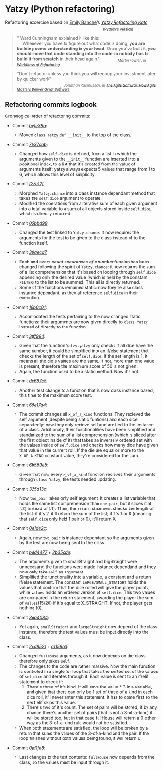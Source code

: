 # Yatzy (Python refactoring)
Refactoring excercise based on [Emily Banche](https://github.com/emilybache)'s [*Yatzy Refactoring Kata*](https://github.com/emilybache/Yatzy-Refactoring-Kata/tree/main/python) \
&emsp; &emsp; &emsp; &emsp; &emsp; &emsp; &emsp; &emsp; &emsp; &emsp; &emsp; &emsp; &emsp; &emsp; &emsp; &emsp; &emsp; &emsp; <sub>(Python's version)</sub> 

> " Ward Cunningham explained it like this:  
> &emsp; Whenever you have to figure out what code is doing, **you are building some understanding in your head**. Once you've built it, **you should move that understanding into the code so nobody has to build it from scratch** in their head again."  &emsp;&emsp;&emsp;&emsp;<sub>*Martin Fowler*, in [*Workflows of Refactoring*](https://martinfowler.com/articles/workflowsOfRefactoring/)</sub>

> "Don't refactor unless you think you will recoup your investment later by quicker work"
> \
> &emsp;&emsp;&emsp;&emsp;&emsp;&emsp;&emsp;&emsp;&emsp;&emsp;&emsp;<sub>*Jonathan Rasmusson*, in [*The Agile Samurai: How Agile Masters Deliver Great Software*](https://www.amazon.com/Agile-Samurai-Software-Pragmatic-Programmers/dp/1934356581)</sub>



## Refactoring commits logbook
Cronological order of refactoring commits: 

- Commit [*befe38a*](https://github.com/MMSS99/Yatzy-Refactor-py/commit/befe38a43f2a4f625bf8e1dd86005c81fb401e40):
    - Moved `class Yatzy` `def __init__` to the top of the class. 

- Commit [*7b37cab*](https://github.com/MMSS99/Yatzy-Refactor-py/commit/7b37cabfb088fd5e3f3d26d91537f8928025cad8):
    - Changed how `self.dice` is defined, from a list in which the arguments given to the `__init__` function are inserted into a positional index, to a list that it's created from the value of arguments itself; yatzy always expects 5 values that range from 1 to 6, which allows this level of simplicity.

- Commit [*f27e12f*](https://github.com/MMSS99/Yatzy-Refactor-py/commit/f27e12f7f294cc1481cbaf3c850b51b5bbc1991c)
    - Morphed `Yatzy.chance` into a class instance dependant method that takes the `self.dice` argument to operate.
    - Modified the operations from a iterative sum of each given argument into a total variable to a sum of all objects stored inside `self.dice`, which is directly returned.

- Commit [*05bbd99*](https://github.com/MMSS99/Yatzy-Refactor-py/commit/05bbd992f99c04f79440f5658842c87b2fcd906b)
    - Changed the test linked to `Yatzy.chance`: it now requires the arguments for the test to be given to the class instead of to the function itself. 

- Commit [*30aecd7*](https://github.com/MMSS99/Yatzy-Refactor-py/commit/30aecd766a6ec8e3bde1eb1ad97b6ef762a5148c)
    - Each and every *count occurances of x number* funcion has been changed following the spirit of `Yatzy.chance`: it now returns the sum of a list comprehension that it's based on looping through `self.dice` appending only the desired value (which is held by the constant `FILTER`) to the list to be summed. This all is directly returned.
    - Some of the functions remained static: now they're also class instance dependant, as they all reference `self.dice` in their execution.

- Commit [*18b0c01*](https://github.com/MMSS99/Yatzy-Refactor-py/commit/18b0c01f51def9b7c3307ea9ff56ca7137396e78):
    - Accomodated the tests pertaining to the now changed static functions: their arguments are now given directly to `class Yatzy` instead of directly to the function.

- Commit [*3fff994*](https://github.com/MMSS99/Yatzy-Refactor-py/commit/3fff994d67ad1887ff6c1d4c67226e525278d98e):
    - Given that the function `Yatzy.yatzy` only checks if all dice have the same number, it could be simplified into an if/else statement that checks the length of the set of `self.dice`: if the set length is 1, it means all the die's values are the same. If not, more than one value is present, therefore the maximum score of 50 is not given.
    - Again, the function used to be a static method. Now it's not.

- Commit [*dc667c5*](https://github.com/MMSS99/Yatzy-Refactor-py/commit/dc667c50014ce9c1a51538d7288103fcc318e468)
    - Another test change to a function that is now class instance based, this time to the maximum score test.

- Commit [*69e17a4*](https://github.com/MMSS99/Yatzy-Refactor-py/commit/69e17a4435ce0d8558d6c4e0e27b45d7084ca4fa):
    - The commit changes all `x_of_a_kind` functions. They recieved the self argument (despite being static funtions) and each dice separatedly: now they only recieve self and are tied to the instance of a class. Additionaly, their functionalities have been simplified and standarized to the sum of a list comprehension (which is sliced after the first object inside of it) that takes an inversely ordered set with the values inside of `self.dice` and checks how many dice have given that value in the current roll. If the die are equal or more to the `X_OF_A_KIND` constant value, they're considered for the sum.

- Commit [*6b569e5*](https://github.com/MMSS99/Yatzy-Refactor-py/commit/6b569e575574232649adfe2a75e1394894e2961b):
    - Given that now every `x_of_a_kind` function recieves their arguments through `class Yatzy`, the tests needed updating.

- Commit [*325d13c*](https://github.com/MMSS99/Yatzy-Refactor-py/commit/325d13c02cc940c1a112d15424efef5b5bb71b96):
    - Now `two_pair` takes only self argument. It creates a list variable that holds the same list comprehension than `one_pair`, but it slices it at [:2] instead of [:1]. Then, the `return` statement checks the length of the list: if it's 2, it'll return the sum of the list; if it's 1 or 0 (meaning that `self.dice` only held 1 pair or 0), it'll return 0.  

- Commit [*0a1de2c*](https://github.com/MMSS99/Yatzy-Refactor-py/commit/0a1de2cff26df794e36997dd53a4f55d05b7f927): 
    - Again, now `two_pair` is instance dependant so the arguments given by the test are now being sent to the class.

- Commit [*bdd4477*](https://github.com/MMSS99/Yatzy-Refactor-py/commit/bdd4477c8a9e4f47baba533f86ff7aaf73433144) + [*2b35cde*](https://github.com/MMSS99/Yatzy-Refactor-py/commit/2b35cde265be206af22dc4622ddae9d86524f519):
    - The arguments given to smallStraight and bigStraight were unnecesary: the funcitons were made instance dependand and they now only take `self` as argument.
    - Simplified the functionality into a variable, a constant and a return if/else statement. The constant `LARGE/SMALL_STRAIGHT` holds the values that confirm that the dice rolled will give the player points, while `values` holds an ordered version of `self.dice`. This two values are compared in the return statement, awarding the player the sum of `values`(15/20) if it's equal to X_STRAIGHT. If not, the player gets nothing (0).
 
 - Commit [*3aa4084*](https://github.com/MMSS99/Yatzy-Refactor-py/commit/3aa40840b795d8893d7939be35b183d11be1e222):
    - Yet again, `smallStraight` and `largeStraight` now depend of the class instance, therefore the test values must be input directly into the class.

- Commit [*2cd8521*](https://github.com/MMSS99/Yatzy-Refactor-py/commit/2cd8521c77218769aac86aa59f7fd5573d8f72ca) + [*e1159b3*](https://github.com/MMSS99/Yatzy-Refactor-py/commit/e1159b3c408e5cedeb534733d66b418c353dcd75):
    - Changed `fullHouse` arguments, as it now depends on the class therefore only takes `self`.
    - The changes to the code are rather massive. Now the main function is controled in a single for loop that takes the sorted set of the values of `set_dice` and iterates through it. Each value is sent to an if/elif statement to check if: 
        1. There's three of it's kind. It will save the value * 3 in a variable, and given that there can only be 1 set of three of a kind in each dice roll, it'll never enter this statement. It has to come first so the next elif skips this value.
        2. There's two of it's count. The set of pairs will be stored; if by any chance there's another set of pairs (that is not a 3-of-a-kind) it will be stored too, but in that case fullHouse will return a 0 either way as the 3-of-a-kind rule would not be satisfied.
    - When both statements are satisfied, the loop will be broken by a return that sums the values of the 3-of-a-kind and the pair. If the loop finishes without both values being found, it will return 0. 

- Commit [*0fd1fe8*](https://github.com/MMSS99/Yatzy-Refactor-py/commit/0fd1fe8a07767b76743eb98440b6d64cec822887):
    - Last changes to the test contents: `fullHouse` now depends from the class, so the values must be input through it.


